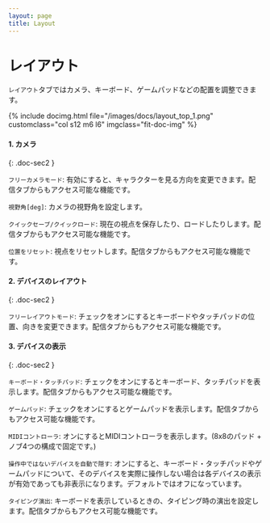 ```yaml
---
layout: page
title: Layout
---
```


# レイアウト

`レイアウト`タブではカメラ、キーボード、ゲームパッドなどの配置を調整できます。

<div class="row">
{% include docimg.html file="/images/docs/layout_top_1.png" customclass="col s12 m6 l6" imgclass="fit-doc-img" %}
</div>


#### 1. カメラ
{: .doc-sec2 }

`フリーカメラモード`: 有効にすると、キャラクターを見る方向を変更できます。配信タブからもアクセス可能な機能です。

`視野角[deg]`: カメラの視野角を設定します。

`クイックセーブ/クイックロード`: 現在の視点を保存したり、ロードしたりします。配信タブからもアクセス可能な機能です。

`位置をリセット`: 視点をリセットします。配信タブからもアクセス可能な機能です。


#### 2. デバイスのレイアウト
{: .doc-sec2 }

`フリーレイアウトモード`: チェックをオンにするとキーボードやタッチパッドの位置、向きを変更できます。配信タブからもアクセス可能な機能です。


#### 3. デバイスの表示
{: .doc-sec2 }

`キーボード・タッチパッド`: チェックをオンにするとキーボード、タッチパッドを表示します。配信タブからもアクセス可能な機能です。

`ゲームパッド`: チェックをオンにするとゲームパッドを表示します。配信タブからもアクセス可能な機能です。

`MIDIコントローラ`: オンにするとMIDIコントローラを表示します。(8x8のパッド + ノブ4つの構成で固定です。)

`操作中ではないデバイスを自動で隠す`: オンにすると、キーボード・タッチパッドやゲームパッドについて、そのデバイスを実際に操作しない場合は各デバイスの表示が有効であっても非表示になります。デフォルトではオフになっています。

`タイピング演出`: キーボードを表示しているときの、タイピング時の演出を設定します。配信タブからもアクセス可能な機能です。
